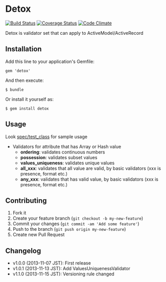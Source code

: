 # Detox

[![Build Status](https://secure.travis-ci.org/pinzolo/detox.png)](http://travis-ci.org/pinzolo/detox)
[![Coverage Status](https://coveralls.io/repos/pinzolo/detox/badge.png)](https://coveralls.io/r/pinzolo/detox)
[![Code Climate](https://codeclimate.com/github/pinzolo/detox.png)](https://codeclimate.com/github/pinzolo/detox)

Detox is validator set that can apply to ActiveModel/ActiveRecord

## Installation

Add this line to your application's Gemfile:

    gem 'detox'

And then execute:

    $ bundle

Or install it yourself as:

    $ gem install detox

## Usage

Look [spec/test_class](https://github.com/pinzolo/detox/tree/master/spec/test_class) for sample usage

- Validators for attribute that has Array or Hash value
  - **ordering**: validates continuous numbers
  - **possession**: validates subset values
  - **values_uniqueness**: validates unique values
  - **all_xxx**: validates that all value are valid, by basic validators (xxx is presence, format etc.)
  - **any_xxx**: validates that has valid value, by basic validators (xxx is presence, format etc.)


## Contributing

1. Fork it
2. Create your feature branch (`git checkout -b my-new-feature`)
3. Commit your changes (`git commit -am 'Add some feature'`)
4. Push to the branch (`git push origin my-new-feature`)
5. Create new Pull Request


## Changelog

- v1.0.0 (2013-11-07 JST):  First release
- v1.0.1 (2013-11-13 JST):  Add ValuesUniquenessValidator
- v1.1.0 (2013-11-15 JST):  Versioning rule changed

